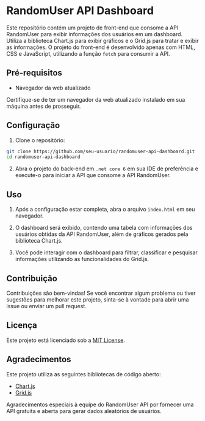 # RandomUser API Dashboard

Este repositório contém um projeto de front-end que consome a API RandomUser para exibir informações dos usuários em um dashboard. Utiliza a biblioteca Chart.js para exibir gráficos e o Grid.js para tratar e exibir as informações. O projeto do front-end é desenvolvido apenas com HTML, CSS e JavaScript, utilizando a função `fetch` para consumir a API.

## Pré-requisitos

- Navegador da web atualizado

Certifique-se de ter um navegador da web atualizado instalado em sua máquina antes de prosseguir.

## Configuração

1. Clone o repositório:

```bash
git clone https://github.com/seu-usuario/randomuser-api-dashboard.git
cd randomuser-api-dashboard
```

2. Abra o projeto do back-end em `.net core 6` em sua IDE de preferência e execute-o para iniciar a API que consome a API RandomUser.

## Uso

1. Após a configuração estar completa, abra o arquivo `index.html` em seu navegador.

2. O dashboard será exibido, contendo uma tabela com informações dos usuários obtidas da API RandomUser, além de gráficos gerados pela biblioteca Chart.js.

3. Você pode interagir com o dashboard para filtrar, classificar e pesquisar informações utilizando as funcionalidades do Grid.js.

## Contribuição

Contribuições são bem-vindas! Se você encontrar algum problema ou tiver sugestões para melhorar este projeto, sinta-se à vontade para abrir uma issue ou enviar um pull request.

## Licença

Este projeto está licenciado sob a [MIT License](LICENSE).

## Agradecimentos

Este projeto utiliza as seguintes bibliotecas de código aberto:

- [Chart.js](https://www.chartjs.org/)
- [Grid.js](https://gridjs.io/)

Agradecimentos especiais à equipe do RandomUser API por fornecer uma API gratuita e aberta para gerar dados aleatórios de usuários.